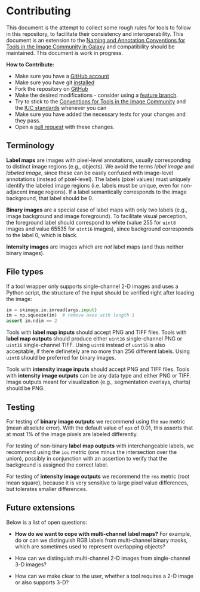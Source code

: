 # Contributing

This document is the attempt to collect some rough rules for tools to follow in this repository, to facilitate their consistency and interoperability. This document is an extension to the [Naming and Annotation Conventions for Tools in the Image Community in Galaxy](https://github.com/elixir-europe/biohackathon-projects-2023/blob/main/16/paper/paper.md#conventions) and compatibility should be maintained. This document is work in progress.

**How to Contribute:**

* Make sure you have a [GitHub account](https://github.com/signup/free)
* Make sure you have git [installed](https://help.github.com/articles/set-up-git)
* Fork the repository on [GitHub](https://github.com/BMCV/galaxy-image-analysis/fork)
* Make the desired modifications - consider using a [feature branch](https://github.com/Kunena/Kunena-Forum/wiki/Create-a-new-branch-with-git-and-manage-branches).
* Try to stick to the [Conventions for Tools in the Image Community](https://github.com/elixir-europe/biohackathon-projects-2023/blob/main/16/paper/paper.md#conventions) and the [IUC standards](http://galaxy-iuc-standards.readthedocs.org/en/latest/) whenever you can
* Make sure you have added the necessary tests for your changes and they pass.
* Open a [pull request](https://help.github.com/articles/using-pull-requests) with these changes.

## Terminology

**Label maps** are images with pixel-level annotations, usually corresponding to distinct image regions (e.g., objects). We avoid the terms *label image* and *labeled image*, since these can be easily confused with image-level annotations (instead of pixel-level). The labels (pixel values) must uniquely identify the labeled image regions (i.e. labels must be unique, even for non-adjacent image regions). If a label semantically corresponds to the image background, that label should be 0.

**Binary images** are a special case of label maps with only two labels (e.g., image background and image foreground). To facilitate visual perception, the foreground label should correspond to white (value 255 for `uint8` images and value 65535 for `uint16` images), since background corresponds to the label 0, which is black.

**Intensity images** are images which are *not* label maps (and thus neither binary images).

## File types

If a tool wrapper only supports single-channel 2-D images and uses a Python script, the structure of the input should be verified right after loading the image:

```python
im = skimage.io.imread(args.input)
im = np.squeeze(im)  # remove axes with length 1
assert im.ndim == 2
```

Tools with **label map inputs** should accept PNG and TIFF files. Tools with **label map outputs** should produce either `uint16` single-channel PNG or `uint16` single-channel TIFF. Using `uint8` instead of `uint16` is also acceptable, if there definetely are no more than 256 different labels. Using `uint8` should be preferred for binary images.

Tools with **intensity image inputs** should accept PNG and TIFF files. Tools with **intensity image outputs** can be any data type and either PNG or TIFF. Image outputs meant for visualization (e.g., segmentation overlays, charts) should be PNG.

## Testing

For testing of **binary image outputs** we recommend using the `mae` metric (mean absolute error). With the default value of `eps` of 0.01, this asserts that at most 1% of the image pixels are labeled differently.

For testing of non-binary **label map outputs** with interchangeable labels, we recommend using the `iou` metric (one minus the intersection over the union), possibly in conjunction with an assertion to verify that the background is assigned the correct label.

For testing of **intensity image outputs** we recommend the `rms` metric (root mean square), because it is very sensitive to large pixel value differences, but tolerates smaller differences.

## Future extensions

Below is a list of open questions:

- **How do we want to cope with multi-channel label maps?** For example, do or can we distinguish RGB labels from multi-channel binary masks, which are sometimes used to represent overlapping objects?

- How can we distinguish multi-channel 2-D images from single-channel 3-D images?

- How can we make clear to the user, whether a tool requires a 2-D image or also supports 3-D?
